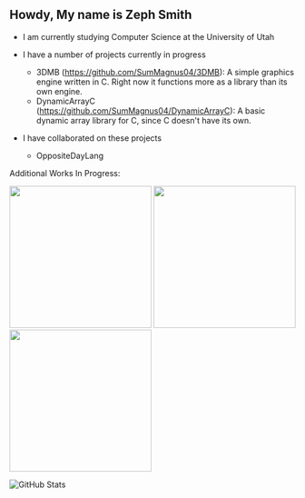 ## Howdy, My name is Zeph Smith

- I am currently studying Computer Science at the University of Utah

- I have a number of projects currently in progress
  - 3DMB (https://github.com/SumMagnus04/3DMB): A simple graphics engine written in C. Right now it functions more as a library than its own engine.
  - DynamicArrayC (https://github.com/SumMagnus04/DynamicArrayC): A basic dynamic array library for C, since C doesn't have its own.

- I have collaborated on these projects
  - OppositeDayLang

Additional Works In Progress:

<img src="https://github.com/user-attachments/assets/7c9ab3b5-af40-4edb-bbdc-5b67f2da5048" width="250" height="250"/>
<img src="https://github.com/user-attachments/assets/31f34871-62e6-49ed-949e-ee30180b6a7c" width="250" height="250" />
<img src="https://github.com/user-attachments/assets/637a1537-d162-4a00-82bc-dcfa73260911" width="250" height="250" />
 
![GitHub Stats](https://github-readme-stats.vercel.app/api/top-langs/?username=SumMagnus04&theme=cobalt&show_icons=true&hide_border=true&layout=compact)
<!--
**SumMagnus04/SumMagnus04** is a ✨ _special_ ✨ repository because its `README.md` (this file) appears on your GitHub profile.

Here are some ideas to get you started:

- 🔭 I’m currently working on ...
- 🌱 I’m currently learning ...
- 👯 I’m looking to collaborate on ...
- 🤔 I’m looking for help with ...
- 💬 Ask me about ...
- 📫 How to reach me: ...
- 😄 Pronouns: ...
- ⚡ Fun fact: ...
-->
